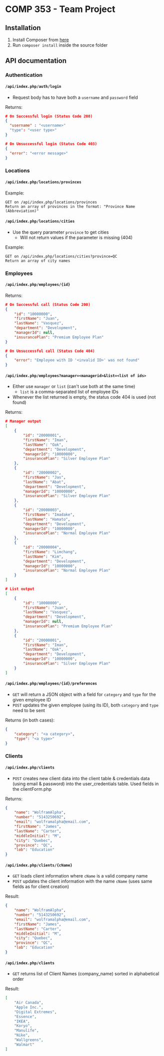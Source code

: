 # COMP 353 - Team Project

## Installation
1. Install Composer from [here](https://getcomposer.org/)
2. Run ``composer install`` inside the source folder


## API documentation

### Authentication

#### ``/api/index.php/auth/login``
* Request body has to have both a ``username`` and ``password`` field

Returns:
```json
# On Successful login (Status Code 200)
{
  "username" : "<username>"
  "type": "<user type>"
}

# On Unsuccessful login (Status Code 403)
{
  "error": "<error message>"
}
```

### Locations

#### ``/api/index.php/locations/provinces``
Example:
```
GET on /api/index.php/locations/provinces
Return an array of provinces in the format: "Province Name (Abbreviation)"
```

#### ``/api/index.php/locations/cities``
* Use the query parameter ``province`` to get cities
	* Will not return values if the parameter is missing (404)

Example:
```
GET on /api/index.php/locations/cities?province=QC
Return an array of city names
```

### Employees

#### ``/api/index.php/employees/{id}``

Returns:
```json
# On Successful call (Status Code 200)
{
	"id": "10000000",
	"firstName": "Juan",
	"lastName": "Vasquez",
	"department": "Development",
	"managerId": null,
	"insurancePlan": "Premium Employee Plan"
}

# On Unsuccessful call (Status Code 404)
{
	"error": "Employee with ID '<invalid ID>' was not found"
}
```

#### ``/api/index.php/employees?manager=<managerid>&list=<list of ids>``
* Either use ``manager`` or ``list`` (can't use both at the same time)
    * ``list`` is a comma-separated list of employee IDs
* Whenever the list returned is empty, the status code 404 is used (not found)

Returns:
```json
# Manager output
[
	{
		"id": "20000001",
		"firstName": "Iman",
		"lastName": "Oak",
		"department": "Development",
		"managerId": "10000000",
		"insurancePlan": "Silver Employee Plan"
	},
	{
		"id": "20000002",
		"firstName": "Jas",
		"lastName": "Abat",
		"department": "Development",
		"managerId": "10000000",
		"insurancePlan": "Silver Employee Plan"
	},
	{
		"id": "20000003",
		"firstName": "Imadake",
		"lastName": "Hamato",
		"department": "Development",
		"managerId": "10000000",
		"insurancePlan": "Normal Employee Plan"
	},
	{
		"id": "20000004",
		"firstName": "Limchang",
		"lastName": "Kim",
		"department": "Development",
		"managerId": "10000000",
		"insurancePlan": "Normal Employee Plan"
	}
]

# List output
[
	{
		"id": "10000000",
		"firstName": "Juan",
		"lastName": "Vasquez",
		"department": "Development",
		"managerId": null,
		"insurancePlan": "Premium Employee Plan"
	},
	{
		"id": "20000001",
		"firstName": "Iman",
		"lastName": "Oak",
		"department": "Development",
		"managerId": "10000000",
		"insurancePlan": "Silver Employee Plan"
	}
]
```

#### ``/api/index.php/employees/{id}/preferences``
* ``GET`` will return a JSON object with a field for ``category`` and ``type`` for the given employee ID
* ``POST`` updates the given employee (using its ID), both ``category`` and ``type`` need to be sent

Returns (in both cases):
```json
{
	"category": "<a category>",
	"type": "<a type>"
}
```

### Clients

#### ``/api/index.php/clients``
* ``POST`` creates new client data into the client table & credentials data (using email & password) into the user_credentials table. Used fields in the clientForm.php

Returns:
```json
{
	"name": "WolframAlpha",
	"number": "5143250692",
	"email": "wolframalpha@email.com",
	"firstName": "James",
	"lastName": "Carter",
	"middleInitial": "M",
	"city": "Quebec",
	"province": "QC",
	"lob": "Education"
}
```

#### ``/api/index.php/clients/{cName}``
* ``GET`` loads client information where ``cName`` is a valid company name
* ``POST`` updates the client information with the name ``cName`` (uses same fields as for client creation)

Result:
```json
{
	"name": "WolframAlpha",
	"number": "5143250692",
	"email": "wolframalpha@email.com",
	"firstName": "James",
	"lastName": "Carter",
	"middleInitial": "M",
	"city": "Quebec",
	"province": "QC",
	"lob": "Education"
}
```

#### ``/api/index.php/clients``
* ``GET`` returns list of Client Names (company_name) sorted in alphabetical order

Result:
```json
[
	"Air Canada",
	"Apple Inc.",
	"Digital Extremes",
	"Essence",
	"IKEA",
	"Koryo",
	"Manulife",
	"Nike",
	"Wallgreens",
	"Walmart"
]
```
